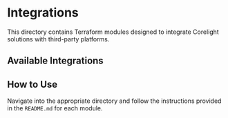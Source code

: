 # Integrations

This directory contains Terraform modules designed to integrate Corelight
solutions with third-party platforms.

## Available Integrations

## How to Use

Navigate into the appropriate directory and follow the instructions provided in
the `README.md` for each module.
